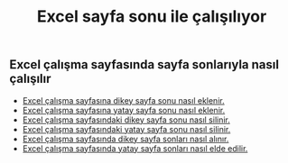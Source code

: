 ﻿---
title: Excel sayfa sonu ile çalışılıyor
second_title: Documen
linktitle: Sayfa Sonu
type: docs
url: /tr/working-with-pagebreaks/
aliases: [/working-with-pagebreaks/]
keywords: Get, add, delete, and update page break in an Excel worksheet
description: Aspose.Cells Cloud REST API, Excel çalışma sayfasında sayfa sonu alma, ekleme, silme ve güncelleme desteği sunar. SDK, çeşitli geliştirme dillerini destekler. Bunlar arasında Android, C#, Go, Java, NodeJS, Perl, PHP, Python, Ruby ve Swift bulunur.
weight: 100
kwords: Excel, Office Bulut, REST API, Elektronik Tablo, PDF, CSV, Json, Markdown, Sayfa Sonları
---
## Excel çalışma sayfasında sayfa sonlarıyla nasıl çalışılır

- [Excel çalışma sayfasına dikey sayfa sonu nasıl eklenir.](/cells/tr/page-breaks/add-vertical-page-break/)
- [Excel çalışma sayfasına yatay sayfa sonu nasıl eklenir.](/cells/tr/page-breaks/add-horizontal-page-break/)
- [Excel çalışma sayfasındaki dikey sayfa sonu nasıl silinir.](/cells/tr/page-breaks/delete-vertical-page-break/)
- [Excel çalışma sayfasındaki yatay sayfa sonu nasıl silinir.](/cells/tr/page-breaks/delete-vertical-page-break/)
- [Excel çalışma sayfasında dikey sayfa sonları nasıl alınır.](/cells/tr/page-breaks/get-vertical-page-breaks/)
- [Excel çalışma sayfasında yatay sayfa sonları nasıl elde edilir.](/cells/tr/page-breaks/get-vertical-page-breaks/)
